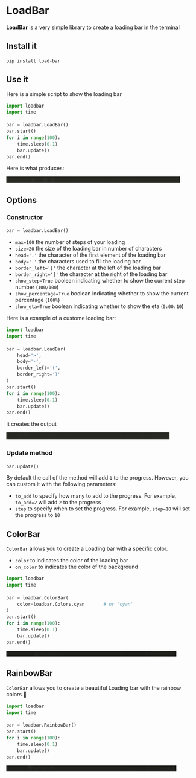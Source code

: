 # LoadBar

**LoadBar** is a very simple library to create a loading bar in the terminal

## Install it

```
pip install load-bar
```

## Use it

Here is a simple script to show the loading bar

```python
import loadbar
import time

bar = loadbar.LoadBar()
bar.start()
for i in range(100):
    time.sleep(0.1)
    bar.update()
bar.end()
```

Here is what produces:

![image](../images/loadbar.gif)

## Options

### Constructor

```python
bar = loadbar.LoadBar()
```

- `max=100` the number of steps of your loading
- `size=20` the size of the loading bar in number of characters
- `head='.'` the character of the first element of the loading bar
- `body='.'` the characters used to fill the loading bar
- `border_left='['` the character at the left of the loading bar
- `border_right=']'` the character at the right of the loading bar
- `show_step=True` boolean indicating whether to show the current step number (`100/100`)
- `show_percentage=True` boolean indicating whether to show the current percentage (`100%`)
- `show_eta=True` boolean indicating whether to show the eta (`0:00:10`)

Here is a example of a custome loading bar:

```python
import loadbar
import time

bar = loadbar.LoadBar(
    head='>',
    body='-',
    border_left='(',
    border_right=')'
)
bar.start()
for i in range(100):
    time.sleep(0.1)
    bar.update()
bar.end()
```

It creates the output

![image](../images/loadbar_custom.gif)

### Update method

```python
bar.update()
```

By default the call of the method will add `1` to the progress.
However, you can custom it with the following parameters:
- `to_add` to specify how many to add to the progress.
For example, `to_add=2` will add `2` to the progress
- `step` to specify when to set the progress.
For example, `step=10` will set the progress to `10`


## ColorBar

`ColorBar` allows you to create a Loading bar with a specific color.
- `color` to indicates the color of the loading bar
- `on_color` to indicates the color of the background

```python
import loadbar
import time

bar = loadbar.ColorBar(
    color=loadbar.Colors.cyan       # or 'cyan'
)
bar.start()
for i in range(100):
    time.sleep(0.1)
    bar.update()
bar.end()
```

![image](../images/colorbar.gif)


## RainbowBar

`ColorBar` allows you to create a beautiful Loading bar with the rainbow colors :rainbow:

```python
import loadbar
import time

bar = loadbar.RainbowBar()
bar.start()
for i in range(100):
    time.sleep(0.1)
    bar.update()
bar.end()
```

![image](../images/rainbowbar.gif)
